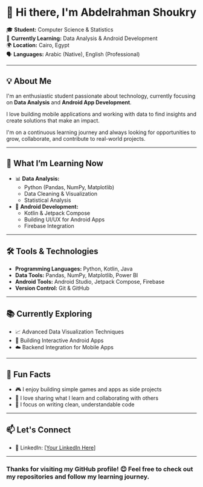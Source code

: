 # 👋 Hi there, I'm Abdelrahman Shoukry

🎓 **Student:** Computer Science & Statistics  
🚀 **Currently Learning:** Data Analysis & Android Development  
🌍 **Location:** Cairo, Egypt  
🗣️ **Languages:** Arabic (Native), English (Professional)

---

## 💡 About Me
I'm an enthusiastic student passionate about technology, currently focusing on **Data Analysis** and **Android App Development**.

I love building mobile applications and working with data to find insights and create solutions that make an impact.

I'm on a continuous learning journey and always looking for opportunities to grow, collaborate, and contribute to real-world projects.

---

## 🚀 What I’m Learning Now
- 📊 **Data Analysis:**
  - Python (Pandas, NumPy, Matplotlib)
  - Data Cleaning & Visualization
  - Statistical Analysis
- 📱 **Android Development:**
  - Kotlin & Jetpack Compose
  - Building UI/UX for Android Apps
  - Firebase Integration

---

## 🛠️ Tools & Technologies
- **Programming Languages:** Python, Kotlin, Java
- **Data Tools:** Pandas, NumPy, Matplotlib, Power BI
- **Android Tools:** Android Studio, Jetpack Compose, Firebase
- **Version Control:** Git & GitHub

---

## 📚 Currently Exploring
- 📈 Advanced Data Visualization Techniques
- 📱 Building Interactive Android Apps
- ☁️ Backend Integration for Mobile Apps

---

## 🌱 Fun Facts
- 🎮 I enjoy building simple games and apps as side projects
- 💬 I love sharing what I learn and collaborating with others
- 🎯 I focus on writing clean, understandable code

---

## 📫 Let's Connect
- 💼 LinkedIn: [[Your LinkedIn Here](https://www.linkedin.com/in/abdelrahman-shokry-b189b81b0/)]

---

### Thanks for visiting my GitHub profile! 😊 Feel free to check out my repositories and follow my learning journey.

